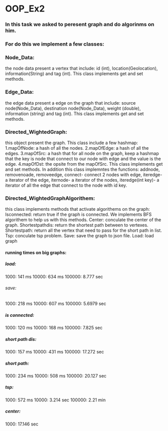# OOP_Ex2
### In this task we asked to peresent graph and do algorinms on him.
### For do this we implement a few classes:
### Node_Data: 
the node data present a vertex that include: id (int), location(Geolocation), information(String) and tag (int). This class implements get and set methods.
### Edge_Data:
the edge data present a edge on the graph that include: source node(Node_Data), destination node(Node_Data), weight (double), information (string) and tag (int).  This class implements get and set methods.
### Directed_WightedGraph:
this object present the graph. This class include a few hashmap: 1.mapOfNode: a hash of all the nodes. 2.mapOfEdge: a hash of all the edges. 3.mapOfSrc: a hash that for all node on the graph, keep a hashmap that the key is node that connect to our node with edge and the value is the edge. 4.mapOfDst: the opsite from the mapOfSrc. This class implements get and set methods. In addition this class implemntes the functions: addnode, removenoade, removeedge, connect- connect 2 nodes with edge, iteredge- a iterator of the edge, iternode- a iterator of the nodes, iteredge(int key)- a iterator of all the edge that connect to the node with id key.
### Directed_WightedGraphAlgorithem: 
this class implements methods that activate algorithems on the graph:
Isconnected: return true if the graph is connected. We implements BFS algorithem to help us with this methods.
Center: conculate the center of the graph.
Shortestpathdis: return the shortest path between to vertexes.
Shortestpath: return all the vertex that need to pass for the short path in list.
Tsp: conculate tsp problem.
Save: save the graph to json file.
Load: load graph

#### running times on big graphs:
##### load:
1000: 141 ms
10000: 634 ms
100000: 8.777 sec
###### save:
1000: 218 ms
10000: 607 ms
100000: 5.6979 sec
##### is connected:
1000: 120 ms
10000: 168 ms
100000: 7.825 sec
##### short path dis:
1000: 157 ms
10000: 431 ms
100000: 17.272 sec
##### short path:
1000: 234 ms
10000: 508 ms
100000: 20.127 sec
##### tsp: 
1000: 572 ms
10000: 3.214 sec
100000: 2.21 min
##### center:
1000: 17.146 sec
